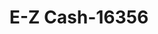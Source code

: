 ---
f_zip-code: 43113
f_state-code: OH
title: E-Z Cash-16356
f_phone: 740-477-3898
f_city-only: Circleville
f_address: 128 West Main Street Circleville
f_location-unique-id: '16356'
slug: e-z-cash-16356
updated-on: '2024-05-30T13:46:58.046Z'
created-on: '2024-05-30T13:36:59.803Z'
published-on: '2024-05-30T13:54:32.469Z'
f_city-state: cms/city/circleville-oh.md
f_company: cms/company/e-z-cash.md
f_state: cms/state/ohio.md
layout: '[payday-loan].html'
tags: payday-loan
---